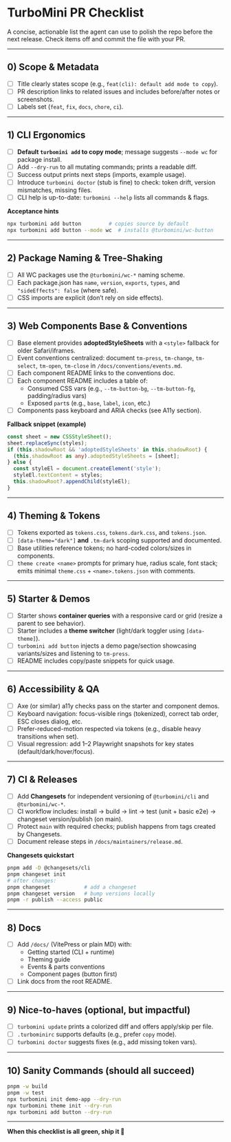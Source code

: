 # TurboMini PR Checklist

A concise, actionable list the agent can use to polish the repo before the next release. Check items off and commit the file with your PR.

---

## 0) Scope & Metadata
- [ ] Title clearly states scope (e.g., `feat(cli): default add mode to copy`).
- [ ] PR description links to related issues and includes before/after notes or screenshots.
- [ ] Labels set (`feat`, `fix`, `docs`, `chore`, `ci`).

---

## 1) CLI Ergonomics
- [ ] **Default `turbomini add` to copy mode**; message suggests `--mode wc` for package install.
- [ ] Add `--dry-run` to all mutating commands; prints a readable diff.
- [ ] Success output prints next steps (imports, example usage).
- [ ] Introduce `turbomini doctor` (stub is fine) to check: token drift, version mismatches, missing files.
- [ ] CLI help is up-to-date: `turbomini --help` lists all commands & flags.

**Acceptance hints**
```bash
npx turbomini add button         # copies source by default
npx turbomini add button --mode wc  # installs @turbomini/wc-button
```

---

## 2) Package Naming & Tree-Shaking
- [ ] All WC packages use the `@turbomini/wc-*` naming scheme.
- [ ] Each package.json has `name`, `version`, `exports`, `types`, and `"sideEffects": false` (where safe).
- [ ] CSS imports are explicit (don’t rely on side effects).

---

## 3) Web Components Base & Conventions
- [ ] Base element provides **adoptedStyleSheets** with a `<style>` fallback for older Safari/iframes.
- [ ] Event conventions centralized: document `tm-press`, `tm-change`, `tm-select`, `tm-open`, `tm-close` in `/docs/conventions/events.md`.
- [ ] Each component README links to the conventions doc.
- [ ] Each component README includes a table of:
  - Consumed CSS vars (e.g., `--tm-button-bg`, `--tm-button-fg`, padding/radius vars)
  - Exposed `part`s (e.g., `base`, `label`, `icon`, etc.)
- [ ] Components pass keyboard and ARIA checks (see A11y section).

**Fallback snippet (example)**
```ts
const sheet = new CSSStyleSheet();
sheet.replaceSync(styles);
if (this.shadowRoot && 'adoptedStyleSheets' in this.shadowRoot) {
  (this.shadowRoot as any).adoptedStyleSheets = [sheet];
} else {
  const styleEl = document.createElement('style');
  styleEl.textContent = styles;
  this.shadowRoot?.appendChild(styleEl);
}
```

---

## 4) Theming & Tokens
- [ ] Tokens exported as `tokens.css`, `tokens.dark.css`, and `tokens.json`.
- [ ] `[data-theme="dark"]` **and** `.tm-dark` scoping supported and documented.
- [ ] Base utilities reference tokens; no hard-coded colors/sizes in components.
- [ ] `theme create <name>` prompts for primary hue, radius scale, font stack; emits minimal `theme.css` + `<name>.tokens.json` with comments.

---

## 5) Starter & Demos
- [ ] Starter shows **container queries** with a responsive card or grid (resize a parent to see behavior).
- [ ] Starter includes a **theme switcher** (light/dark toggler using `[data-theme]`). 
- [ ] `turbomini add button` injects a demo page/section showcasing variants/sizes and listening to `tm-press`.
- [ ] README includes copy/paste snippets for quick usage.

---

## 6) Accessibility & QA
- [ ] Axe (or similar) a11y checks pass on the starter and component demos.
- [ ] Keyboard navigation: focus-visible rings (tokenized), correct tab order, ESC closes dialog, etc.
- [ ] Prefer-reduced-motion respected via tokens (e.g., disable heavy transitions when set).
- [ ] Visual regression: add 1–2 Playwright snapshots for key states (default/dark/hover/focus).

---

## 7) CI & Releases
- [ ] Add **Changesets** for independent versioning of `@turbomini/cli` and `@turbomini/wc-*`.
- [ ] CI workflow includes: install → build → lint → test (unit + basic e2e) → changeset version/publish (on main).
- [ ] Protect `main` with required checks; publish happens from tags created by Changesets.
- [ ] Document release steps in `/docs/maintainers/release.md`.

**Changesets quickstart**
```bash
pnpm add -D @changesets/cli
pnpm changeset init
# after changes:
pnpm changeset           # add a changeset
pnpm changeset version   # bump versions locally
pnpm -r publish --access public
```

---

## 8) Docs
- [ ] Add `/docs/` (VitePress or plain MD) with:
  - Getting started (CLI + runtime)
  - Theming guide
  - Events & parts conventions
  - Component pages (button first)
- [ ] Link docs from the root README.

---

## 9) Nice-to-haves (optional, but impactful)
- [ ] `turbomini update` prints a colorized diff and offers apply/skip per file.
- [ ] `.turbominirc` supports defaults (e.g., prefer `copy` mode).
- [ ] `turbomini doctor` suggests fixes (e.g., add missing token vars).

---

## 10) Sanity Commands (should all succeed)
```bash
pnpm -w build
pnpm -w test
npx turbomini init demo-app --dry-run
npx turbomini theme init --dry-run
npx turbomini add button --dry-run
```

---

**When this checklist is all green, ship it 🚀**
